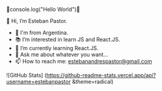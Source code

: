 🎇console.log("Hello World")🎇

👋 Hi, I’m Esteban Pastor.

- 📍 I'm from Argentina. 
- 📚 I’m interested in learn JS and React.JS.
- 🌱 I’m currently learning React.JS.
- 💬 Ask me about whatever you want...
- 📫 How to reach me: estebanandrespastor@gmail.com





![GitHub Stats] (https://github-readme-stats.vercel.app/api?username=estebanpastor &theme=radical)

